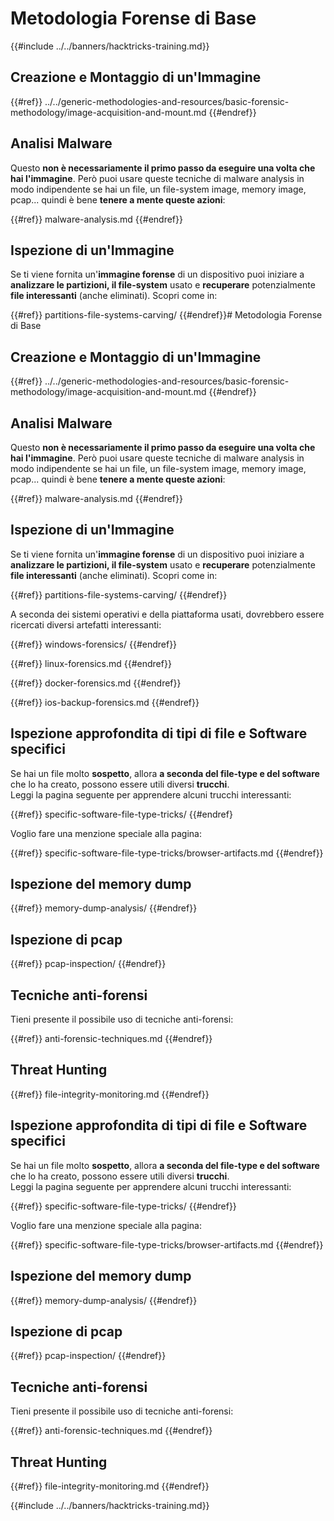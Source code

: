 # Metodologia Forense di Base

{{#include ../../banners/hacktricks-training.md}}

## Creazione e Montaggio di un'Immagine


{{#ref}}
../../generic-methodologies-and-resources/basic-forensic-methodology/image-acquisition-and-mount.md
{{#endref}}

## Analisi Malware

Questo **non è necessariamente il primo passo da eseguire una volta che hai l'immagine**. Però puoi usare queste tecniche di malware analysis in modo indipendente se hai un file, un file-system image, memory image, pcap... quindi è bene **tenere a mente queste azioni**:


{{#ref}}
malware-analysis.md
{{#endref}}

## Ispezione di un'Immagine

Se ti viene fornita un'**immagine forense** di un dispositivo puoi iniziare a **analizzare le partizioni, il file-system** usato e **recuperare** potenzialmente **file interessanti** (anche eliminati). Scopri come in:


{{#ref}}
partitions-file-systems-carving/
{{#endref}}# Metodologia Forense di Base



## Creazione e Montaggio di un'Immagine


{{#ref}}
../../generic-methodologies-and-resources/basic-forensic-methodology/image-acquisition-and-mount.md
{{#endref}}

## Analisi Malware

Questo **non è necessariamente il primo passo da eseguire una volta che hai l'immagine**. Però puoi usare queste tecniche di malware analysis in modo indipendente se hai un file, un file-system image, memory image, pcap... quindi è bene **tenere a mente queste azioni**:


{{#ref}}
malware-analysis.md
{{#endref}}

## Ispezione di un'Immagine

Se ti viene fornita un'**immagine forense** di un dispositivo puoi iniziare a **analizzare le partizioni, il file-system** usato e **recuperare** potenzialmente **file interessanti** (anche eliminati). Scopri come in:


{{#ref}}
partitions-file-systems-carving/
{{#endref}}

A seconda dei sistemi operativi e della piattaforma usati, dovrebbero essere ricercati diversi artefatti interessanti:


{{#ref}}
windows-forensics/
{{#endref}}


{{#ref}}
linux-forensics.md
{{#endref}}


{{#ref}}
docker-forensics.md
{{#endref}}


{{#ref}}
ios-backup-forensics.md
{{#endref}}

## Ispezione approfondita di tipi di file e Software specifici

Se hai un file molto **sospetto**, allora **a seconda del file-type e del software** che lo ha creato, possono essere utili diversi **trucchi**.\
Leggi la pagina seguente per apprendere alcuni trucchi interessanti:


{{#ref}}
specific-software-file-type-tricks/
{{#endref}

Voglio fare una menzione speciale alla pagina:


{{#ref}}
specific-software-file-type-tricks/browser-artifacts.md
{{#endref}}

## Ispezione del memory dump


{{#ref}}
memory-dump-analysis/
{{#endref}}

## Ispezione di pcap


{{#ref}}
pcap-inspection/
{{#endref}}

## **Tecniche anti-forensi**

Tieni presente il possibile uso di tecniche anti-forensi:


{{#ref}}
anti-forensic-techniques.md
{{#endref}}

## Threat Hunting


{{#ref}}
file-integrity-monitoring.md
{{#endref}}



## Ispezione approfondita di tipi di file e Software specifici

Se hai un file molto **sospetto**, allora **a seconda del file-type e del software** che lo ha creato, possono essere utili diversi **trucchi**.\
Leggi la pagina seguente per apprendere alcuni trucchi interessanti:


{{#ref}}
specific-software-file-type-tricks/
{{#endref}}

Voglio fare una menzione speciale alla pagina:


{{#ref}}
specific-software-file-type-tricks/browser-artifacts.md
{{#endref}}

## Ispezione del memory dump


{{#ref}}
memory-dump-analysis/
{{#endref}}

## Ispezione di pcap


{{#ref}}
pcap-inspection/
{{#endref}}

## **Tecniche anti-forensi**

Tieni presente il possibile uso di tecniche anti-forensi:


{{#ref}}
anti-forensic-techniques.md
{{#endref}}

## Threat Hunting


{{#ref}}
file-integrity-monitoring.md
{{#endref}}

{{#include ../../banners/hacktricks-training.md}}

